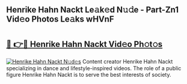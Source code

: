 ## Henrike Hahn Nackt Le𝚊k𝚎d N𝚞𝚍e - Part-Zn1 Vid𝚎o Photos Le𝚊ks wHVnF

# <h2><a href="http://fb6p3j.evod.top/?m=Henrike+Hahn+Nackt">🔗 👉🔴 Henrike Hahn Nackt Vid𝚎o Ph𝚘t𝚘s</a></h2>

[![Henrike Hahn Nackt N𝚞d𝚎s](https://i.imgur.com/8V9OHl7.gif)](http://fb6p3j.evod.top/?m=Henrike+Hahn+Nackt)
Content creator Henrike Hahn Nackt specializing in dance and lifestyle-inspired videos. The role of a public figure Henrike Hahn Nackt is to serve the best interests of society. 
